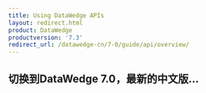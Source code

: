 ```yaml
---
title: Using DataWedge APIs 
layout: redirect.html
product: DataWedge
productversion: '7.3'
redirect_url: /datawedge-cn/7-0/guide/api/overview/
---
```


## 切换到DataWedge 7.0，最新的中文版...


